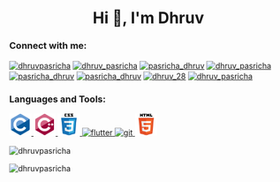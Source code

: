 <div>
<h1 align="center">Hi 👋, I'm Dhruv</h1>

<h3 align="left">Connect with me:</h3>
<p align="left">
<div>
<a href="https://linkedin.com/in/dhruvpasricha" target="blank"><img align="center" src="https://cdn.jsdelivr.net/npm/simple-icons@3.0.1/icons/linkedin.svg" alt="dhruvpasricha" height="30" width="40" /></a>
<a href="https://instagram.com/dhruv_pasricha" target="blank"><img align="center" src="https://cdn.jsdelivr.net/npm/simple-icons@3.0.1/icons/instagram.svg" alt="dhruv_pasricha" height="30" width="40" /></a>
<a href="https://www.codechef.com/users/pasricha_dhruv" target="blank"><img align="center" src="https://cdn.jsdelivr.net/npm/simple-icons@3.1.0/icons/codechef.svg" alt="pasricha_dhruv" height="30" width="40" /></a>
<a href="https://www.hackerrank.com/dhruv_pasricha" target="blank"><img align="center" src="https://cdn.jsdelivr.net/npm/simple-icons@3.0.1/icons/hackerrank.svg" alt="dhruv_pasricha" height="30" width="40" /></a>
<a href="https://codeforces.com/profile/pasricha_dhruv" target="blank"><img align="center" src="https://cdn.jsdelivr.net/npm/simple-icons@3.0.1/icons/codeforces.svg" alt="pasricha_dhruv" height="30" width="40" /></a>
<a href="https://www.leetcode.com/pasricha_dhruv" target="blank"><img align="center" src="https://cdn.jsdelivr.net/npm/simple-icons@3.0.1/icons/leetcode.svg" alt="pasricha_dhruv" height="30" width="40"/></a>
<a href="https://www.hackerearth.com/dhruv_28" target="blank"><img align="center" src="https://cdn.jsdelivr.net/npm/simple-icons@3.0.1/icons/hackerearth.svg" alt="dhruv_28" height="30" width="40" /></a>
<a href="https://auth.geeksforgeeks.org/user/dhruv_pasricha" target="blank"><img align="center" src="https://cdn.jsdelivr.net/npm/simple-icons@3.0.1/icons/geeksforgeeks.svg" alt="dhruv_pasricha" height="30" width="40" /></a>
</div>
</p>

<h3 align="left">Languages and Tools:</h3>
<p align="left"> <a href="https://www.cprogramming.com/" target="_blank"> <img src="https://raw.githubusercontent.com/devicons/devicon/master/icons/c/c-original.svg" alt="c" width="40" height="40"/> </a> <a href="https://www.w3schools.com/cpp/" target="_blank"> <img src="https://raw.githubusercontent.com/devicons/devicon/master/icons/cplusplus/cplusplus-original.svg" alt="cplusplus" width="40" height="40"/> </a> <a href="https://www.w3schools.com/css/" target="_blank"> <img src="https://raw.githubusercontent.com/devicons/devicon/master/icons/css3/css3-original-wordmark.svg" alt="css3" width="40" height="40"/> </a> <a href="https://flutter.dev" target="_blank"> <img src="https://www.vectorlogo.zone/logos/flutterio/flutterio-icon.svg" alt="flutter" width="40" height="40"/> </a> <a href="https://git-scm.com/" target="_blank"> <img src="https://www.vectorlogo.zone/logos/git-scm/git-scm-icon.svg" alt="git" width="40" height="40"/> </a> <a href="https://www.w3.org/html/" target="_blank"> <img src="https://raw.githubusercontent.com/devicons/devicon/master/icons/html5/html5-original-wordmark.svg" alt="html5" width="40" height="40"/> </a> </p>

<p><img align="center" src="https://github-readme-stats.vercel.app/api/top-langs?username=dhruvpasricha&show_icons=true&locale=en&layout=compact" alt="dhruvpasricha" /></p>

<p><img align="center" src="https://github-readme-streak-stats.herokuapp.com/?user=dhruvpasricha&" alt="dhruvpasricha" /></p>
</div>
